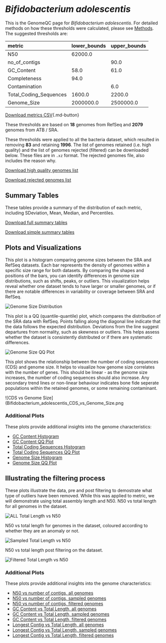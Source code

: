 # *Bifidobacterium adolescentis*

This is the GenomeQC page for *Bifidobacterium adolescentis*. For detailed methods on how these thresholds were calculated, please see [Methods](../../methods.md).
The suggested thresholds are: 

| metric                 | lower_bounds   | upper_bounds   |
|:-----------------------|:---------------|:---------------|
| N50                    | 62000.0        |                |
| no_of_contigs          |                | 90.0           |
| GC_Content             | 58.0           | 61.0           |
| Completeness           | 94.0           |                |
| Contamination          |                | 6.0            |
| Total_Coding_Sequences | 1600.0         | 2200.0         |
| Genome_Size            | 2000000.0      | 2500000.0      |

[Download metrics CSV](Bifidobacterium_adolescentis_metrics.csv){.md-button}


These thresholds are based on **18** genomes from RefSeq and **2079** genomes from ATB / SRA.

These thresholds were applied to all the bacteria dataset, which resulted in removing **83** and retaining **1996**.
The list of genomes retained (i.e. high quality) and the list of genomes rejected (filtered) can be downloaded below. These files are in `.xz` format. The rejected genomes file, also includes the reason why.

[Download high quality genomes list](Bifidobacterium_adolescentis_high_quality_genomes.csv.xz)


[Download rejected genomes list](Bifidobacterium_adolescentis_filtered_out_genomes.csv.xz)



## Summary Tables
These tables provide a summary of the distribution of each metric, including SDeviation, Mean, Median, and Percentiles.

[Download full summary tables](summary.csv)

[Download simple summary tables](selected_summary.csv)

## Plots and Visualizations

This plot is a histogram comparing genome sizes between the SRA and RefSeq datasets. Each bar represents the density of genomes within a specific size range for both datasets. By comparing the shapes and positions of the bars, you can identify differences in genome size distributions, such as shifts, peaks, or outliers. This visualization helps reveal whether one dataset tends to have larger or smaller genomes, or if there are notable differences in variability or coverage between SRA and RefSeq.

![Genome Size Distribution](Genome_Size_refseq_histogram_kde.png)

This plot is a QQ (quantile-quantile) plot, which compares the distribution of the SRA data with RefSeq. Points falling along the diagonal line indicate that the data follows the expected distribution. Deviations from the line suggest departures from normality, such as skewness or outliers. This helps assess whether the dataset is consistently distributed or if there are systematic differences.

![Genome Size QQ Plot](Genome_Size_refseq_qqplot.png)

This plot shows the relationship between the number of coding sequences (CDS) and genome size. It helps to visualize how genome size correlates with the number of genes. This should be linear - as the genome size increases, the number of coding sequences should also increase. Any secondary trend lines or non-linear behaviour indicates bone fide seperate populations within the retained genomes, or some remaining contaminant. 

![CDS vs Genome Size](Bifidobacterium_adolescentis_CDS_vs_Genome_Size.png

### Additional Plots

These plots provide additional insights into the genome characteristics:

- [GC Content Histogram](GC_Content_refseq_histogram_kde.png)
- [GC Content QQ Plot](GC_Content_refseq_qqplot.png)
- [Total Coding Sequences Histogram](Total_Coding_Sequences_refseq_histogram_kde.png)
- [Total Coding Sequences QQ Plot](Total_Coding_Sequences_refseq_qqplot.png)
- [Genome Size Histogram](Genome_Size_refseq_histogram_kde.png)
- [Genome Size QQ Plot](Genome_Size_refseq_qqplot.png)
## Illustrating the filtering process
These plots illustrate the data, pre and post filtering to demostrate what type of outliers have been removed. While this was applied to metric, we will demonstrate using total assembly length and N50.
N50 vs total length for all genomes in the dataset.

![ALL Total Length vs N50](Bifidobacterium_adolescentis_all_total_length_N50.png)

N50 vs total length for genomes in the dataset, coloured according to whether they are an anomaly or not.

![Sampled Total Length vs N50](Bifidobacterium_adolescentis_sample_total_length_N50.png)

N50 vs total length post filtering on the dataset.

![Filtered Total Length vs N50](Bifidobacterium_adolescentis_filt_total_length_N50.png)

### Additional Plots

These plots provide additional insights into the genome characteristics:

- [N50 vs number of contigs, all genomes](Bifidobacterium_adolescentis_all_N50_number.png)
- [N50 vs number of contigs, sampled genomes](Bifidobacterium_adolescentis_sample_N50_number.png)
- [N50 vs number of contigs, filtered genomes](Bifidobacterium_adolescentis_filt_N50_number.png)
- [GC Content vs Total Length, all genomes](Bifidobacterium_adolescentis_all_total_length_GC_Content.png)
- [GC Content vs Total Length, sampled genomes](Bifidobacterium_adolescentis_sample_total_length_GC_Content.png)
- [GC Content vs Total Length, filtered genomes](Bifidobacterium_adolescentis_filt_total_length_GC_Content.png)
- [Longest Contig vs Total Length, all genomes](Bifidobacterium_adolescentis_all_total_length_longest.png)
- [Longest Contig vs Total Length, sampled genomes](Bifidobacterium_adolescentis_sample_total_length_longest.png)
- [Longest Contig vs Total Length, filtered genomes](Bifidobacterium_adolescentis_filt_total_length_longest.png)
